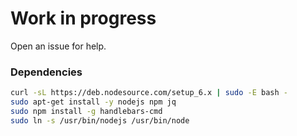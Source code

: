 # Work in progress

Open an issue for help.

### Dependencies

```bash
curl -sL https://deb.nodesource.com/setup_6.x | sudo -E bash -
sudo apt-get install -y nodejs npm jq
sudo npm install -g handlebars-cmd
sudo ln -s /usr/bin/nodejs /usr/bin/node
```
